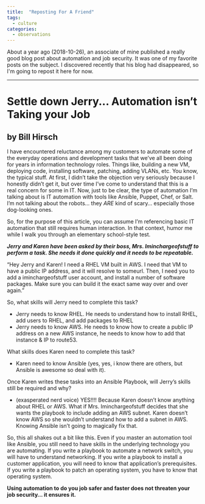 ```yaml
---
title:  "Reposting For A Friend"
tags:
  - culture
categories: 
  - observations
---
```


About a year ago (2018-10-26), an associate of mine published a really good blog post about automation and job security.  It was one of my favorite posts on the subject.  I discovered recently that his blog had disappeared, so I'm going to repost it here for now.

* * * * *

Settle down Jerry... Automation isn’t Taking your Job
=====================================================

by Bill Hirsch
--------------


<p>I have encountered reluctance among my customers to automate some of the everyday operations and development tasks
    that we’ve all been doing for years in information technology roles.  Things like, building a new VM, deploying
    code, installing software, patching, adding VLANs, etc.  You know, the typical stuff.  At first, I didn’t take the
    objection very seriously because I honestly didn’t get it, but over time I’ve come to understand that this is a real
    concern for some in IT.  Now, just to be clear, the type of automation I’m talking about is IT automation with tools
    like Ansible, Puppet, Chef, or Salt.   I’m not talking about the robots… they <em>ARE</em> kind of scary… especially
    those dog-looking ones.</p>
<div></div>
<p>So, for the purpose of this article, you can assume I’m referencing basic IT automation that still requires human
    interaction.  In that context, humor me while I walk you through an elementary school-style test.</p>
<div></div>
<p><em><strong>Jerry and Karen have been asked by their boss, Mrs. Iminchargeofstuff to perform a task.  She needs it
            done quickly and it needs to be repeatable.</strong></em></p>
<div></div>
<p>“Hey Jerry and Karen!  I need a RHEL VM built in AWS.  I need that VM to have a public IP address, and it will
    resolve to someurl.  Then, I need you to add a iminchargeofstuff user account, and install a number of software
    packages. Make sure you can build it the exact same way over and over again.”</p>
<div></div>
<p>So, what skills will Jerry need to complete this task?</p>
<ul>
    <li>Jerry needs to know RHEL.  He needs to understand how to install RHEL, add users to RHEL, and add packages to
        RHEL</li>
    <li>Jerry needs to know AWS.  He needs to know how to create a public IP address on a new AWS instance, he needs to
        know how to add that instance &amp; IP to route53.</li>
</ul>
<div></div>
<div>What skills does Karen need to complete this task?</div>
<ul>
    <li>Karen need to know Ansible (yes, yes, i know there are others, but Ansible is awesome so deal with it).</li>
</ul>
<p>Once Karen writes these tasks into an Ansible Playbook, will Jerry’s skills still be required and why?</p>
<div></div>
<ul>
    <li>(exasperated nerd voice) YES!!!! Because Karen doesn’t know anything about RHEL or AWS.  What if Mrs.
        Iminchargeofstuff decides that she wants the playbook to include adding an AWS subnet.  Karen doesn’t know AWS
        so she wouldn’t understand how to add a subnet in AWS.  Knowing Ansible isn’t going to magically fix that.</li>
</ul>
<div></div>
<p>So, this all shakes out a bit like this.  Even if you master an automation tool like Ansible, you still need to have
    skills in the underlying technology you are automating.  If you write a playbook to automate a network switch, you
    will have to understand networking.  If you write a playbook to install a customer application, you will need to
    know that application’s prerequisites.  If you write a playbook to patch an operating system, you have to know that
    operating system.</p>
<div></div>
<p><strong>Using automation to do you job safer and faster does not threaten your job security…
        it ensures it.</strong><br />
     </p>
<p> </p>